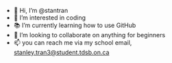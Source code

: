 - 👋 Hi, I’m @stantran
- 💭 I’m interested in coding
- 📚 I’m currently learning how to use GitHub
- 🤝 I’m looking to collaborate on anything for beginners
- 📫 you can reach me via my school email, stanley.tran3@student.tdsb.on.ca

<!---
stantran/stantran is a ✨ special ✨ repository because its `README.md` (this file) appears on your GitHub profile.
You can click the Preview link to take a look at your changes.
--->
